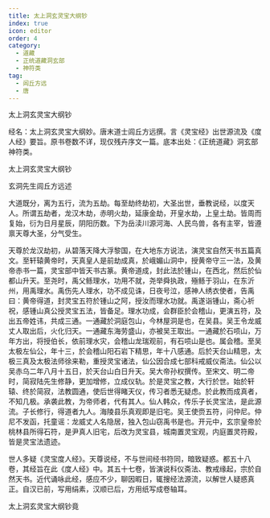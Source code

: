 ```yaml
---
title: 太上洞玄灵宝大纲钞
index: true
icon: editor
order: 4
category:
  - 道藏
  - 正统道藏洞玄部
  - 神符类
tag:
  - 闾丘方远
  - 唐
---
```


太上洞玄灵宝大纲钞  

经名：太上洞玄灵宝大纲妙。唐末道士闾丘方远撰。言《灵宝经》出世源流及《度人经》要旨。原书卷数不详，现仅残卉序文一篇。底本出处：《正统道藏》洞玄部神符类。  

太上洞玄灵宝大纲钞  

玄洞先生闾丘方远述  

大道既分，离为五行，流为五劫。每至劫终劫初，大圣出世，垂教说经，以度天人。所谓五劫者，龙汉木劫，赤明火劫，延康金劫，开皇水劫，上皇土劫。皆周而复始，衍为日月星辰，阴阳历数。下为岳渎川源河海、人民鸟兽，各有主宰，皆遵禀天尊大圣，分气受生。  

天尊於龙汉劫初，从碧落天降大浮黎国，在大地东方说法，演灵宝自然天书五篇真文。至轩辕黄帝时，天真皇人是前劫成真，於峨媚山洞中，授黄帝守三一法，及黄帝赤书一篇，灵宝部中皆天书古篆。黄帝道成，封此法於锺山，在西北，然后於仙都山升天。至尧时，禹父鲧理水，功用不就，尧举舜执政，殛鲧于羽山，在东沂州，用禹理水。禹伤先人理水，功不成见诛，日夜号泣，感神人绣衣使者，告禹曰：黄帝得道，封灵宝五符於锺山之阿，授汝而理水功就。禹遂诣锺山，斋心祈祝，感锺山真公授灵宝五法，皆备足。理水功成，会群臣於会稽山，更演五符，及出五帝姓讳，共成三通。一通藏於洞庭包山，今林屋洞是也，在吴县。吴王令龙威丈人取出后，火化归天。一通藏东海劳盛山，亦被吴王取出。一通藏於石唝山，万年方出，将授伯长，依前理水灾，会稽山龙瑞观前，有石唝山是也。属会稽。至吴太极左仙公，年十三，於会稽山阳石岩下精思，年十八感通。后於天台山精思，太极三真及太极法师徐来勒，重授灵宝诸法，仙公因合成七部科戒威仪斋法。仙公以吴赤乌二年八月十五日，於天台山白日升天。吴大帝孙权撰传。至宋文、明二帝时，简寂陆先生修静，更加增修，立成仪轨。於是灵宝之教，大行於世。始於轩辕、终於简寂，法教圆通，使后世得睹天仪，传习者悉无疑虑。於此教而成真者，不知几极。承袭此教，为帝师者，代有其人。仙人韩众，传乐子长灵宝法，是此源流。子长修行，得道者九人。海陵县乐真观即是旧宅。吴王使赍五符，问仲尼。仲尼不发函，托童谣：龙威丈人名隐居，独入包山窃禹书是也。开元中，玄宗皇帝於桃林县所得石符，是尹真人旧宅，后改为灵宝县，城南置灵宝观，内庭置灵符殿，皆是灵宝法遗迹。  

世人多疑《灵宝度人经》。天尊说经，不与世间经书符同，暗致疑惑。都五十八卷，其经旨在此《度人经》中。其五十七卷，皆演说科仪斋法、教戒缘起，宗於自然天书。近代诵咏此经，感应不少，聊因暇日，辄搜经法源流，以解世人疑惑真正。自汉已前，写用绢素，汉顺已后，方用纸写成卷轴耳。  

太上洞玄灵宝大纲钞竟  
